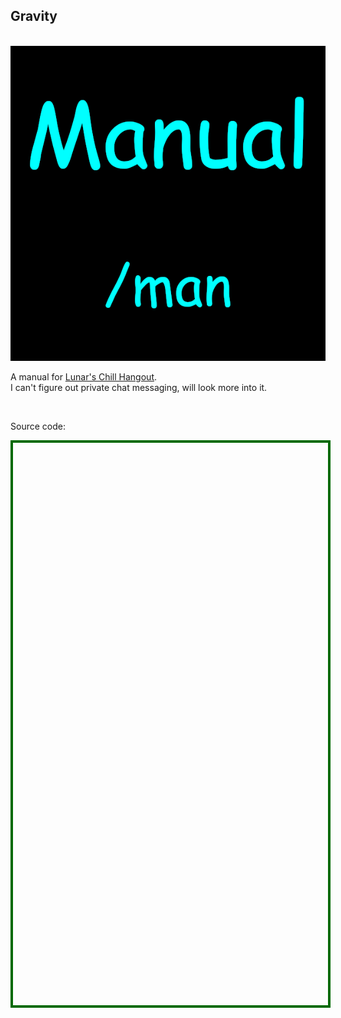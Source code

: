 <h2>Gravity</h2>
<br />
<img src='manual.png' style="max-width:100%;height:auto;" />
<br />
<p>A manual for <a href="https://atlas.sansar.com/experiences/lunar-6624/lunar-s-test-world" target="_blank" rel="noopener noreferrer">Lunar's Chill Hangout</a>.<br />I can't figure out private chat messaging, will look more into it.</p>
<br />
<p>Source code:</p>
<div id='rawfile0' style="border: 0;max-width:100%;max-height:95%;height:900px;width:705px;display:inline-block;">
	<pre id="thePre0" style="text-align:left; background:transparent; color: green;max-width:100%;max-height:100%;height:900px;width:705px;border: 4px solid #006900;margin: auto;overflow: scroll;display: block;"></pre>
</div>
<script>
fetch('Manual.cs')
.then(body=>body.text())
.then(body=>{document.getElementById('thePre0').innerText = body;})
</script>
<hr style="height:50px; visibility:hidden;" />
